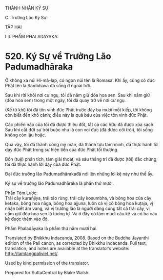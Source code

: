 THÁNH NHÂN KÝ SỰ

C. Trưởng Lão Ký Sự:

TẬP HAI

LII. PHẨM PHALADĀYAKA:

# 520\. Ký Sự về Trưởng Lão Padumadhāraka

Ở không xa núi Hi-mã-lạp, có ngọn núi tên là Romasa. Khi ấy, cũng có đức Phật tên là Sambhava đã sống ở ngoài trời.

Sau khi rời khỏi nơi cư ngụ, tôi đã nắm giữ đóa hoa sen. Sau khi nắm giữ (đóa hoa sen) trong một ngày, tôi đã quay trở về nơi cư ngụ.

(Kể từ khi) tôi đã tôn vinh đức Phật trước đây ba mươi mốt kiếp, tôi không còn biết đến khổ cảnh; điều này là quả báu của việc tôn vinh đức Phật.

Các phiền não của tôi đã được thiêu đốt, tất cả các hữu đã được xóa sạch. Sau khi cắt đứt sự trói buộc như là con voi đực (đã được cởi trói), tôi sống không còn lậu hoặc.

Quả vậy, tôi đã thành công mỹ mãn, đã thành tựu tam minh, đã thực hành lời dạy đức Phật trong sự hiện tiền của đức Phật tối thượng.

Bốn (tuệ) phân tích, tám giải thoát, và sáu thắng trí đã được (tôi) đắc chứng; tôi đã thực hành lời dạy của đức Phật.

Đại đức trưởng lão Padumadhārakađã nói lên những lời kệ này như thế ấy.

Ký sự về trưởng lão Padumadhāraka là phần thứ mười.

Phần Tóm Lược:  
Trái cây kurañjiya, trái táo rừng, trái cây kosumbha, và bông hoa của cây ketaka, bông hoa nāga, bông hoa ajjuna, luôn cả vị có bông hoa kuṭaja, vị nhận biết âm vang, và vị trưởng lão là người dâng cúng tất cả trái cây, vị cầm giữ đóa hoa sen là tương tợ. Và ở đây có tám mươi câu kệ và có ba câu kệ được thêm vào đó.

Phẩm Phaladāyaka là phẩm thứ năm mươi hai.

Translated by Bhikkhu Indacanda, 2008. Based on the Buddha Jayanthi edition of the Pali canon, as corrected by Bhikkhu Indacanda. Full text, translation, and notes are available at the translator’s website: http://tamtangpaliviet.net/.

Used by kind permission of the translator.

Prepared for SuttaCentral by Blake Walsh.